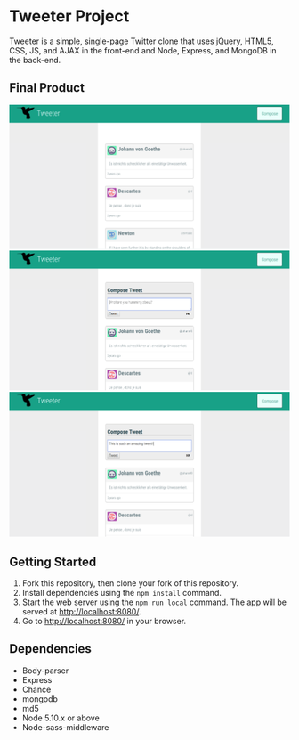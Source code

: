 # Tweeter Project

Tweeter is a simple, single-page Twitter clone that uses jQuery, HTML5, CSS, JS, and AJAX in the front-end and Node, Express, and MongoDB in the back-end.

## Final Product

!["Screenshot of Tweeter page"](https://github.com/charleswang234/tweeter/blob/master/docs/start-page.png)
!["Screenshot of Tweeter page after clicking compose button"](https://github.com/charleswang234/tweeter/blob/master/docs/compose-new-tweet.png)
!["Screenshot of Tweeter page when typing a tweet"](https://github.com/charleswang234/tweeter/blob/master/docs/typing-new-tweet.png)

## Getting Started

1. Fork this repository, then clone your fork of this repository.
2. Install dependencies using the `npm install` command.
3. Start the web server using the `npm run local` command. The app will be served at <http://localhost:8080/>.
4. Go to <http://localhost:8080/> in your browser.

## Dependencies

- Body-parser
- Express
- Chance
- mongodb
- md5
- Node 5.10.x or above
- Node-sass-middleware
